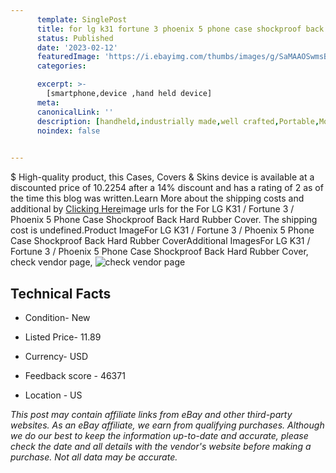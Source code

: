 ```yaml
---
      template: SinglePost
      title: for lg k31 fortune 3 phoenix 5 phone case shockproof back hard rubber cover
      status: Published
      date: '2023-02-12'
      featuredImage: 'https://i.ebayimg.com/thumbs/images/g/SaMAAOSwmsBgtF0c/s-l225.jpg'
      categories: 

      excerpt: >-
        [smartphone,device ,hand held device]
      meta:
      canonicalLink: ''
      description: [handheld,industrially made,well crafted,Portable,Mobile,Compact,Convenient,Lightweight,Maneuverable,Man-portable,Miniature,Carriable,Hand-held,Light,Holdable,Transportable,Mobile device,Pocket-sized,On-the-go,Wireless,Cordless,Compact size,Convenient size, smartphone,device ,hand held device]
      noindex: false

        
---
```

$
    High-quality product, this Cases, Covers & Skins device is available at a discounted price of 10.2254 after a 14% discount and has a rating of 2 as of the time this blog was written.Learn More about the shipping costs and additional by [Clicking Here](https://www.ebay.com/itm/115699522361?hash=item1af03a9b39%3Ag%3ASaMAAOSwmsBgtF0c&mkevt=1&mkcid=1&mkrid=711-53200-19255-0&campid=%253CePNCampaignId%253E&customid=%253CreferenceId%253E&toolid=10049)image urls for the For LG K31 / Fortune 3 / Phoenix 5 Phone Case Shockproof Back Hard Rubber Cover. The shipping cost is undefined.Product ImageFor LG K31 / Fortune 3 / Phoenix 5 Phone Case Shockproof Back Hard Rubber CoverAdditional ImagesFor LG K31 / Fortune 3 / Phoenix 5 Phone Case Shockproof Back Hard Rubber Cover, check vendor page, ![check vendor page](https://origin-galleryplus.ebayimg.com/ws/web/115699522361_2_0_1/225x225.jpg,https://origin-galleryplus.ebayimg.com/ws/web/115699522361_3_0_1/225x225.jpg,https://origin-galleryplus.ebayimg.com/ws/web/115699522361_4_0_1/225x225.jpg,https://origin-galleryplus.ebayimg.com/ws/web/115699522361_5_0_1/225x225.jpg,https://origin-galleryplus.ebayimg.com/ws/web/115699522361_6_0_1/225x225.jpg,https://origin-galleryplus.ebayimg.com/ws/web/115699522361_7_0_1/225x225.jpg,https://origin-galleryplus.ebayimg.com/ws/web/115699522361_8_0_1/225x225.jpg,https://origin-galleryplus.ebayimg.com/ws/web/115699522361_9_0_1/225x225.jpg,https://origin-galleryplus.ebayimg.com/ws/web/115699522361_10_0_1/225x225.jpg,https://origin-galleryplus.ebayimg.com/ws/web/115699522361_11_0_1/225x225.jpg,https://origin-galleryplus.ebayimg.com/ws/web/115699522361_12_0_1/225x225.jpg)
    
    

 ## Technical Facts 



     
      

 - Condition- New 


      

 - Listed Price- 11.89 


      

 - Currency- USD 


      

 - Feedback score - 46371 


      

 - Location - US 


      
      

 *_This post may contain affiliate links from eBay and other third-party websites. As an eBay affiliate, we earn from qualifying purchases. Although we do our best to keep the information up-to-date and accurate, please check the date and all details with the vendor's website before making a purchase. Not all data may be accurate._*



    
    
    
    
    